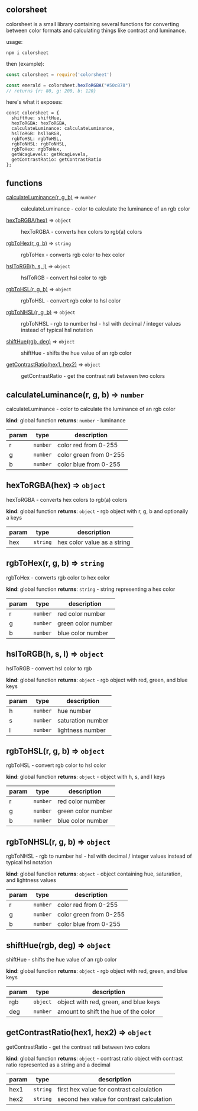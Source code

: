 ## colorsheet

colorsheet is a small library containing several functions for converting between color formats and calculating things like contrast and luminance.

usage:

`npm i colorsheet`

then (example):

```javascript
const colorsheet = require('colorsheet')

const emerald = colorsheet.hexToRGBA("#50c878")
// returns {r: 80, g: 200, b: 120}
```

here's what it exposes:

```
const colorsheet = {
  shiftHue: shiftHue,
  hexToRGBA: hexToRGBA,
  calculateLuminance: calculateLuminance,
  hslToRGB: hslToRGB,
  rgbToHSL: rgbToHSL,
  rgbToNHSL: rgbToNHSL,
  rgbToHex: rgbToHex,
  getWcagLevels: getWcagLevels,
  getContrastRatio: getContrastRatio
};
```

## functions

<dl>
<dt><a href="#calculateLuminance">calculateLuminance(r, g, b)</a> ⇒ <code>number</code></dt>
<dd><p>calculateLuminance - color to calculate the luminance of an rgb color</p>
</dd>
<dt><a href="#hexToRGBA">hexToRGBA(hex)</a> ⇒ <code>object</code></dt>
<dd><p>hexToRGBA - converts hex colors to rgb(a) colors</p>
</dd>
<dt><a href="#rgbToHex">rgbToHex(r, g, b)</a> ⇒ <code>string</code></dt>
<dd><p>rgbToHex - converts rgb color to hex color</p>
</dd>
<dt><a href="#hslToRGB">hslToRGB(h, s, l)</a> ⇒ <code>object</code></dt>
<dd><p>hslToRGB - convert hsl color to rgb</p>
</dd>
<dt><a href="#rgbToHSL">rgbToHSL(r, g, b)</a> ⇒ <code>object</code></dt>
<dd><p>rgbToHSL - convert rgb color to hsl color</p>
</dd>
<dt><a href="#rgbToNHSL">rgbToNHSL(r, g, b)</a> ⇒ <code>object</code></dt>
<dd><p>rgbToNHSL - rgb to number hsl - hsl with decimal / integer values instead of typical hsl notation</p>
</dd>
<dt><a href="#shiftHue">shiftHue(rgb, deg)</a> ⇒ <code>object</code></dt>
<dd><p>shiftHue - shifts the hue value of an rgb color</p>
</dd>
<dt><a href="#getContrastRatio">getContrastRatio(hex1, hex2)</a> ⇒ <code>object</code></dt>
<dd><p>getContrastRatio - get the contrast rati between two colors</p>
</dd>
</dl>

<a name="calculateLuminance"></a>

## calculateLuminance(r, g, b) ⇒ <code>number</code>
calculateLuminance - color to calculate the luminance of an rgb color

**kind**: global function
**returns**: <code>number</code> - luminance

| param | type | description |
| --- | --- | --- |
| r | <code>number</code> | color red from 0-255 |
| g | <code>number</code> | color green from 0-255 |
| b | <code>number</code> | color blue from 0-255 |

<a name="hexToRGBA"></a>

## hexToRGBA(hex) ⇒ <code>object</code>
hexToRGBA - converts hex colors to rgb(a) colors

**kind**: global function
**returns**: <code>object</code> - rgb object with r, g, b and optionally a keys

| param | type | description |
| --- | --- | --- |
| hex | <code>string</code> | hex color value as a string |

<a name="rgbToHex"></a>

## rgbToHex(r, g, b) ⇒ <code>string</code>
rgbToHex - converts rgb color to hex color

**kind**: global function
**returns**: <code>string</code> - string representing a hex color

| param | type | description |
| --- | --- | --- |
| r | <code>number</code> | red color number |
| g | <code>number</code> | green color number |
| b | <code>number</code> | blue color number |

<a name="hslToRGB"></a>

## hslToRGB(h, s, l) ⇒ <code>object</code>
hslToRGB - convert hsl color to rgb

**kind**: global function
**returns**: <code>object</code> - rgb object with red, green, and blue keys

| param | type | description |
| --- | --- | --- |
| h | <code>number</code> | hue number |
| s | <code>number</code> | saturation number |
| l | <code>number</code> | lightness number |

<a name="rgbToHSL"></a>

## rgbToHSL(r, g, b) ⇒ <code>object</code>
rgbToHSL - convert rgb color to hsl color

**kind**: global function
**returns**: <code>object</code> - object with h, s, and l keys

| param | type | description |
| --- | --- | --- |
| r | <code>number</code> | red color number |
| g | <code>number</code> | green color number |
| b | <code>number</code> | blue color number |

<a name="rgbToNHSL"></a>

## rgbToNHSL(r, g, b) ⇒ <code>object</code>
rgbToNHSL - rgb to number hsl - hsl with decimal / integer values instead of typical hsl notation

**kind**: global function
**returns**: <code>object</code> - object containing hue, saturation, and lightness values

| param | type | description |
| --- | --- | --- |
| r | <code>number</code> | color red from 0-255 |
| g | <code>number</code> | color green from 0-255 |
| b | <code>number</code> | color blue from 0-255 |

<a name="shiftHue"></a>

## shiftHue(rgb, deg) ⇒ <code>object</code>
shiftHue - shifts the hue value of an rgb color

**kind**: global function
**returns**: <code>object</code> - rgb object with red, green, and blue keys

| param | type | description |
| --- | --- | --- |
| rgb | <code>object</code> | object with red, green, and blue keys |
| deg | <code>number</code> | amount to shift the hue of the color |

<a name="getContrastRatio"></a>

## getContrastRatio(hex1, hex2) ⇒ <code>object</code>
getContrastRatio - get the contrast rati between two colors

**kind**: global function
**returns**: <code>object</code> - contrast ratio object with contrast ratio represented as a string and a decimal

| param | type | description |
| --- | --- | --- |
| hex1 | <code>string</code> | first hex value for contrast calculation |
| hex2 | <code>string</code> | second hex value for contrast calculation |

